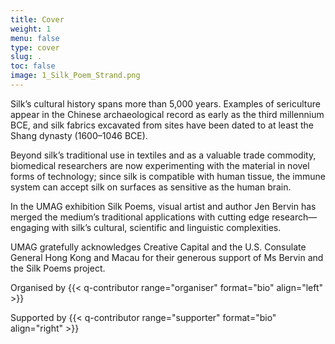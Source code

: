 ```yaml
---
title: Cover
weight: 1
menu: false
type: cover
slug: .
toc: false
image: 1_Silk_Poem_Strand.png
---
```


Silk’s cultural history spans more than 5,000 years. Examples of sericulture appear in the Chinese archaeological record as early as the third millennium BCE, and silk fabrics excavated from sites have been dated to at least the Shang dynasty (1600–1046 BCE).

Beyond silk’s traditional use in textiles and as a valuable trade commodity, biomedical researchers are now experimenting with the material in novel forms of technology; since silk is compatible with human tissue, the immune system can accept silk on surfaces as sensitive as the human brain.

In the UMAG exhibition Silk Poems, visual artist and author Jen Bervin has merged the medium’s traditional applications with cutting edge research—engaging with silk’s cultural, scientific and linguistic complexities.

UMAG gratefully acknowledges Creative Capital and the U.S. Consulate General Hong Kong and Macau for their generous support of Ms Bervin and the Silk Poems project.


Organised by
{{< q-contributor range="organiser" format="bio" align="left" >}}


Supported by
{{< q-contributor range="supporter" format="bio" align="right" >}}
